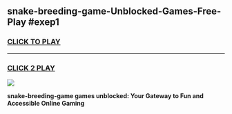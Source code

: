 
## snake-breeding-game-Unblocked-Games-Free-Play #exep1
<h3>
<a href="https://us.freeplayer.one?title=snake-breeding-game&ref=9M">CLICK TO PLAY</a></h3>
<hr>

<h3>
<a href="https://us.freeplayer.one?title=snake-breeding-game&ref=9M">CLICK 2 PLAY</a>
  
</h3>

<a href="https://us.freeplayer.one?title=snake-breeding-game&ref=9M"><img src="https://clearcache.store/games.png"></a>


**snake-breeding-game games unblocked: Your Gateway to Fun and Accessible Online Gaming**
